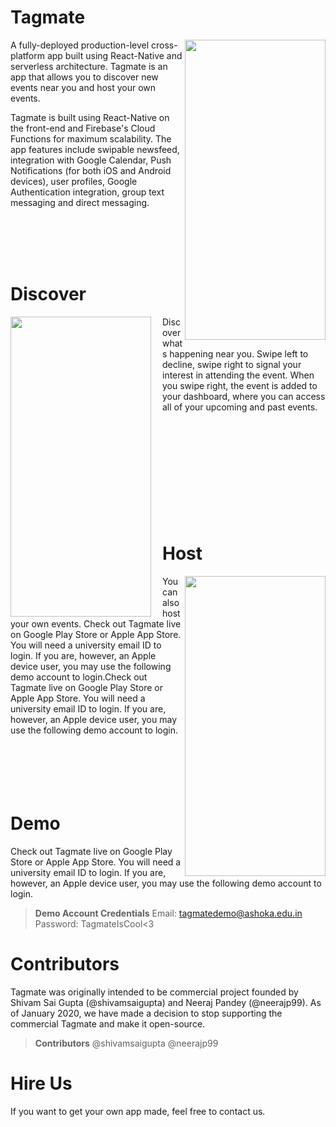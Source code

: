 # Tagmate

 <img align="right" width="225" height="480" src="https://tagmateapp.com/gifs/login.gif">

A fully-deployed production-level cross-platform app built using React-Native and serverless architecture. Tagmate is an app that allows you to discover new events near you and host your own events.

Tagmate is built using React-Native on the front-end and Firebase's Cloud Functions for maximum scalability. The app features include swipable newsfeed, integration with Google Calendar, Push Notifications (for both iOS and Android devices), user profiles, Google Authentication integration, group text messaging and direct messaging.

<br>
<br>
<br>
<br>






# Discover

<img align="left" width="225" height="480" src="https://tagmateapp.com/gifs/swipe1.gif"> <img align="left" width="12" height="480" src="https://tagmateapp.com/gifs/blankt.png"> 

Discover whats happening near you. Swipe left to decline, swipe right to signal your interest in attending the event. When you swipe right, the event is added to your dashboard, where you can access all of your upcoming and past events.
<br>
<br>
<br>
<br>
<br>
<br>
<br>
<br>
<br>
<br>
<br>



# Host
<img align="right" width="225" height="480" src="https://tagmateapp.com/gifs/host.gif">

You can also host your own events. Check out Tagmate live on Google Play Store or Apple App Store. You will need a university email ID to login. If you are, however, an Apple device user, you may use the following demo account to login.Check out Tagmate live on Google Play Store or Apple App Store. You will need a university email ID to login. If you are, however, an Apple device user, you may use the following demo account to login.
<br>
<br>
<br>
<br>
<br>
<br>


# Demo

Check out Tagmate live on Google Play Store or Apple App Store. You will need a university email ID to login. If you are, however, an Apple device user, you may use the following demo account to login.

> **Demo Account Credentials**
> Email: tagmatedemo@ashoka.edu.in
> Password: TagmateIsCool<3


# Contributors

Tagmate was originally intended to be commercial project founded by Shivam Sai Gupta (@shivamsaigupta) and Neeraj Pandey (@neerajp99). As of January 2020, we have made a decision to stop supporting the commercial Tagmate and make it open-source.

> **Contributors**
> @shivamsaigupta
> @neerajp99

# Hire Us

If you want to get your own app made, feel free to contact us.

